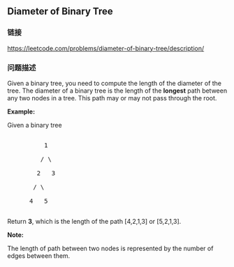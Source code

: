 ## Diameter of Binary Tree  
### 链接  
https://leetcode.com/problems/diameter-of-binary-tree/description/  
### 问题描述

Given a binary tree, you need to compute the length of the diameter of the tree. The diameter of a binary tree is the length of the **longest** path between any two nodes in a tree. This path may or may not pass through the root.



**Example:**<br />
Given a binary tree <br />
<pre>
          1
         / \
        2   3
       / \     
      4   5    
</pre>



Return **3**, which is the length of the path [4,2,1,3] or [5,2,1,3].


**Note:**
The length of path between two nodes is represented by the number of edges between them.

